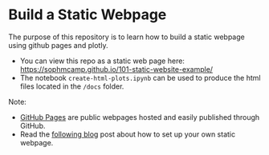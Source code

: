 # Build a Static Webpage

The purpose of this repository is to learn how to build a static webpage using github pages and plotly.

* You can view this repo as a static web page here: https://sophmcamp.github.io/101-static-website-example/
* The notebook `create-html-plots.ipynb` can be used to produce the html files located in the `/docs` folder.

Note:
* [GitHub Pages](https://guides.github.com/features/pages/) are public webpages hosted and easily published through GitHub.
* Read the [following blog](https://austinlasseter.medium.com/create-a-static-webpage-using-github-and-plotly-468ae89710d3) post about how to set up your own static webpage.
